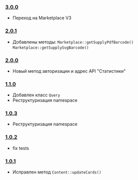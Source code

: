 ### [3.0.0]
* Переход на Marketplace V3

### [2.0.1]
* Добавлены методы: `Marketplace::getSupplyPdfBarcode()` `Marketplace::getSupplySvgBarcode()`

### [2.0.0]
* Новый метод авторизации и адрес API "Статистики"

### [1.1.0]
* Добавлен класс `Query`
* Реструктуризация namespace

### [1.0.3]
* Реструктуризация namespace

### [1.0.2]
* fix tests

### [1.0.1]
* Исправлен метод `Content::updateCards()`

[3.0.0]: https://github.com/Dakword/WBSeller/compare/2.0.1...3.0.0
[2.0.1]: https://github.com/Dakword/WBSeller/compare/2.0.0...2.0.1
[2.0.0]: https://github.com/Dakword/WBSeller/compare/1.1.0...2.0.0
[1.1.0]: https://github.com/Dakword/WBSeller/compare/1.0.3...1.1.0
[1.0.3]: https://github.com/Dakword/WBSeller/compare/1.0.2...1.0.3
[1.0.2]: https://github.com/Dakword/WBSeller/compare/1.0.1...1.0.2
[1.0.1]: https://github.com/Dakword/WBSeller/compare/1.0.0...1.0.1